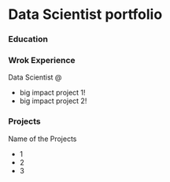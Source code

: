 # Data Scientist portfolio

### Education


### Wrok Experience
Data Scientist @ 
- big impact project 1!
- big impact project 2!

### Projects
Name of the Projects
- 1
- 2
- 3
